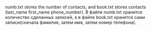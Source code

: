numb.txt stores the number of contacts, and book.txt stores contacts (last_name first_name phone_number).
В файле numb.txt хранится количество сделанных записей, а в файле book.txt хранятся сами записи(сначала фамилия, затем имя, затем номер телефона).
